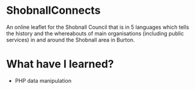 # ShobnallConnects
An  online leaflet for the Shobnall Council that is in 5 languages which tells the history and the whereabouts of main organisations (including public services) in and around the Shobnall area in Burton. 

# What have I learned?
- PHP data manipulation
